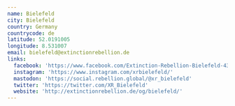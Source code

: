 ```yaml
---
name: Bielefeld
city: Bielefeld
country: Germany
countrycode: de
latitude: 52.0191005
longitude: 8.531007
email: bielefeld@extinctionrebellion.de
links:
  facebook: 'https://www.facebook.com/Extinction-Rebellion-Bielefeld-437361573744660'
  instagram: 'https://www.instagram.com/xrbielefeld/'
  mastodon: 'https://social.rebellion.global/@xr_bielefeld'
  twitter: 'https://twitter.com/XR_Bielefeld'
  website: 'http://extinctionrebellion.de/og/bielefeld/'
---
```


